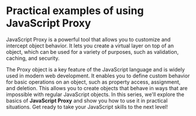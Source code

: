 # Practical examples of using JavaScript Proxy

JavaScript Proxy is a powerful tool that allows you to customize and intercept object behavior. It lets you create a virtual layer on top of an object, which can be used for a variety of purposes, such as validation, caching, and security.

The Proxy object is a key feature of the JavaScript language and is widely used in modern web development. It enables you to define custom behavior for basic operations on an object, such as property access, assignment, and deletion. This allows you to create objects that behave in ways that are impossible with regular JavaScript objects.
In this series, we'll explore the basics of **JavaScript Proxy** and show you how to use it in practical situations. Get ready to take your JavaScript skills to the next level!
